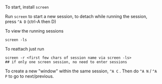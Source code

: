 

To start, install `screen`


Run `screen` to start a new session, to detach while running the session, press `^A D` (ctrl-A then D)


To view the running sessions
```
screen -ls
```


To reattach just run
```
screen -r <first few chars of session name via screen -ls>
## if only one screen session, no need to enter sessions 
```


To create a new "window" within the same session, `^A C` . Then do `^A N` / `^A P` to go to next/previous.

